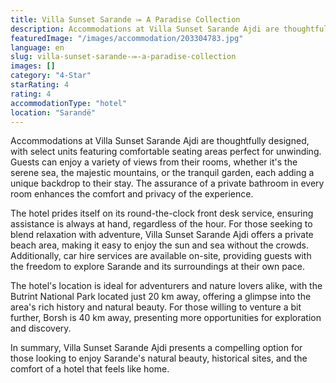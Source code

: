 ```yaml
---
title: Villa Sunset Sarande ⤖ A Paradise Collection
description: Accommodations at Villa Sunset Sarande Ajdi are thoughtfully designed, with select units featuring comfortable seating areas perfect for unwinding. Guests can e
featuredImage: "/images/accommodation/203304783.jpg"
language: en
slug: villa-sunset-sarande-⤖-a-paradise-collection
images: []
category: "4-Star"
starRating: 4
rating: 4
accommodationType: "hotel"
location: "Sarandë"
---
```


Accommodations at Villa Sunset Sarande Ajdi are thoughtfully designed, with select units featuring comfortable seating areas perfect for unwinding. Guests can enjoy a variety of views from their rooms, whether it's the serene sea, the majestic mountains, or the tranquil garden, each adding a unique backdrop to their stay. The assurance of a private bathroom in every room enhances the comfort and privacy of the experience.

The hotel prides itself on its round-the-clock front desk service, ensuring assistance is always at hand, regardless of the hour. For those seeking to blend relaxation with adventure, Villa Sunset Sarande Ajdi offers a private beach area, making it easy to enjoy the sun and sea without the crowds. Additionally, car hire services are available on-site, providing guests with the freedom to explore Sarande and its surroundings at their own pace.

The hotel's location is ideal for adventurers and nature lovers alike, with the Butrint National Park located just 20 km away, offering a glimpse into the area's rich history and natural beauty. For those willing to venture a bit further, Borsh is 40 km away, presenting more opportunities for exploration and discovery.

In summary, Villa Sunset Sarande Ajdi presents a compelling option for those looking to enjoy Sarande's natural beauty, historical sites, and the comfort of a hotel that feels like home.

